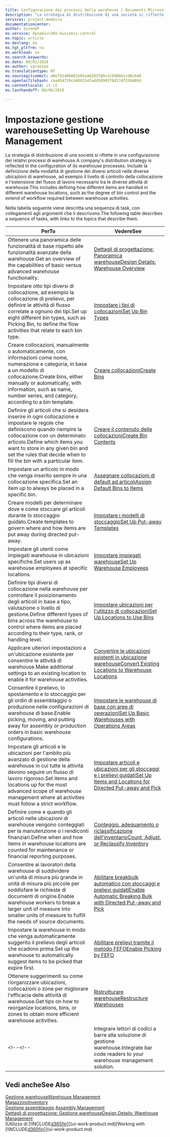 ```yaml
---
title: Configurazione dei processi della warehouse | Documenti Microsoft
description: "La strategia di distribuzione di una società si riflette in una configurazione dei relativi processi di warehouse. Include la definizione della modalità di gestione dei diversi articoli nelle diverse ubicazioni di warehouse, ad esempio il livello di controllo della collocazione e l'estensione del flusso di lavoro necessario tra le diverse attività di warehouse."
services: project-madeira
documentationcenter: 
author: SorenGP
ms.service: dynamics365-business-central
ms.topic: article
ms.devlang: na
ms.tgt_pltfrm: na
ms.workload: na
ms.search.keywords: 
ms.date: 08/01/2018
ms.author: sgroespe
ms.translationtype: HT
ms.sourcegitcommit: d0ef9148b082b05a46283f89c3cb98bb1cd0c6d0
ms.openlocfilehash: caa494729c4408334fadd50903f0d17df330409d
ms.contentlocale: it-it
ms.lasthandoff: 08/06/2018

---
```

# <a name="setting-up-warehouse-management"></a><span data-ttu-id="125ab-104">Impostazione gestione warehouse</span><span class="sxs-lookup"><span data-stu-id="125ab-104">Setting Up Warehouse Management</span></span>
<span data-ttu-id="125ab-105">La strategia di distribuzione di una società si riflette in una configurazione dei relativi processi di warehouse.</span><span class="sxs-lookup"><span data-stu-id="125ab-105">A company's distribution strategy is reflected in the configuration of its warehouse processes.</span></span> <span data-ttu-id="125ab-106">Include la definizione della modalità di gestione dei diversi articoli nelle diverse ubicazioni di warehouse, ad esempio il livello di controllo della collocazione e l'estensione del flusso di lavoro necessario tra le diverse attività di warehouse.</span><span class="sxs-lookup"><span data-stu-id="125ab-106">This includes defining how different items are handled in different warehouse locations, such as the degree of bin control and the extend of workflow required between warehouse activities.</span></span>  

 <span data-ttu-id="125ab-107">Nella tabella seguente viene descritta una sequenza di task, con collegamenti agli argomenti che li descrivono.</span><span class="sxs-lookup"><span data-stu-id="125ab-107">The following table describes a sequence of tasks, with links to the topics that describe them.</span></span>   

|<span data-ttu-id="125ab-108">**Per**</span><span class="sxs-lookup"><span data-stu-id="125ab-108">**To**</span></span>|<span data-ttu-id="125ab-109">**Vedere**</span><span class="sxs-lookup"><span data-stu-id="125ab-109">**See**</span></span>|  
|------------|-------------|  
|<span data-ttu-id="125ab-110">Ottenere una panoramica delle funzionalità di base rispetto alle funzionalità avanzate della warehouse.</span><span class="sxs-lookup"><span data-stu-id="125ab-110">Get an overview of the capabilities of basic versus advanced warehouse functionality.</span></span>|[<span data-ttu-id="125ab-111">Dettagli di progettazione: Panoramica warehouse</span><span class="sxs-lookup"><span data-stu-id="125ab-111">Design Details: Warehouse Overview</span></span>](design-details-warehouse-overview.md)|  
|<span data-ttu-id="125ab-112">Impostare otto tipi diversi di collocazione, ad esempio la collocazione di prelievo, per definire le attività di flusso correlate a ognuno dei tipi.</span><span class="sxs-lookup"><span data-stu-id="125ab-112">Set up eight different bin types, such as Picking Bin, to define the flow activities that relate to each bin type.</span></span>|[<span data-ttu-id="125ab-113">Impostare i tipi di collocazioni</span><span class="sxs-lookup"><span data-stu-id="125ab-113">Set Up Bin Types</span></span>](warehouse-how-to-set-up-bin-types.md)|  
|<span data-ttu-id="125ab-114">Creare collocazioni, manualmente o automaticamente, con informazioni come nome, numerazione e categoria, in base a un modello di collocazione.</span><span class="sxs-lookup"><span data-stu-id="125ab-114">Create bins, either manually or automatically, with information, such as name, number series, and category, according to a bin template.</span></span>|[<span data-ttu-id="125ab-115">Creare collocazioni</span><span class="sxs-lookup"><span data-stu-id="125ab-115">Create Bins</span></span>](warehouse-how-to-create-individual-bins.md)|  
|<span data-ttu-id="125ab-116">Definire gli articoli che si desidera inserire in ogni collocazione e impostare le regole che definiscono quando riempire la collocazione con un determinato articolo.</span><span class="sxs-lookup"><span data-stu-id="125ab-116">Define which items you want to store in any given bin and set the rules that decide when to fill the bin with a particular item.</span></span>|[<span data-ttu-id="125ab-117">Creare il contenuto delle collocazioni</span><span class="sxs-lookup"><span data-stu-id="125ab-117">Create Bin Contents</span></span>](warehouse-how-to-set-up-bin-contents.md)|  
|<span data-ttu-id="125ab-118">Impostare un articolo in modo che venga inserito sempre in una collocazione specifica.</span><span class="sxs-lookup"><span data-stu-id="125ab-118">Set an item up to always be placed in a specific bin.</span></span>|[<span data-ttu-id="125ab-119">Assegnare collocazioni di default ad articoli</span><span class="sxs-lookup"><span data-stu-id="125ab-119">Assign Default Bins to Items</span></span>](warehouse-how-to-assign-default-bins-to-items.md)|
|<span data-ttu-id="125ab-120">Creare modelli per determinare dove e come stoccare gli articoli durante lo stoccaggio guidato.</span><span class="sxs-lookup"><span data-stu-id="125ab-120">Create templates to govern where and how items are put away during directed put-away.</span></span>|[<span data-ttu-id="125ab-121">Impostare i modelli di stoccaggio</span><span class="sxs-lookup"><span data-stu-id="125ab-121">Set Up Put-away Templates</span></span>](warehouse-how-to-set-up-put-away-templates.md)|
|<span data-ttu-id="125ab-122">Impostare gli utenti come impiegati warehouse in ubicazioni specifiche.</span><span class="sxs-lookup"><span data-stu-id="125ab-122">Set users up as warehouse employees at specific locations.</span></span>|[<span data-ttu-id="125ab-123">Impostare impiegati warehouse</span><span class="sxs-lookup"><span data-stu-id="125ab-123">Set Up Warehouse Employees</span></span>](warehouse-how-to-set-up-warehouse-employees.md)|
|<span data-ttu-id="125ab-124">Definire tipi diversi di collocazione nella warehouse per controllare il posizionamento degli articoli in base a tipo, valutazione o livello di gestione.</span><span class="sxs-lookup"><span data-stu-id="125ab-124">Define different types of bins across the warehouse to control where items are placed according to their type, rank, or handling level.</span></span>|[<span data-ttu-id="125ab-125">Impostare ubicazioni per l'utilizzo di collocazioni</span><span class="sxs-lookup"><span data-stu-id="125ab-125">Set Up Locations to Use Bins</span></span>](warehouse-how-to-set-up-locations-to-use-bins.md)|
|<span data-ttu-id="125ab-126">Applicare ulteriori impostazioni a un'ubicazione esistente per consentire le attività di warehouse.</span><span class="sxs-lookup"><span data-stu-id="125ab-126">Make additional settings to an existing location to enable it for warehouse activities.</span></span>|[<span data-ttu-id="125ab-127">Convertire le ubicazioni esistenti in ubicazione warehouse</span><span class="sxs-lookup"><span data-stu-id="125ab-127">Convert Existing Locations to Warehouse Locations</span></span>](warehouse-how-to-convert-existing-locations-to-warehouse-locations.md)|
|<span data-ttu-id="125ab-128">Consentire il prelievo, lo spostamento e lo stoccaggio per gli ordin di assemblaggio o produzione nelle configurazioni di warehouse di base.</span><span class="sxs-lookup"><span data-stu-id="125ab-128">Enable picking, moving, and putting away for assembly or production orders in basic warehouse configurations.</span></span>|[<span data-ttu-id="125ab-129">Impostare le warehouse di base con aree di operazioni</span><span class="sxs-lookup"><span data-stu-id="125ab-129">Set Up Basic Warehouses with Operations Areas</span></span>](warehouse-how-to-set-up-basic-warehouses-with-operations-areas.md)|  
|<span data-ttu-id="125ab-130">Impostare gli articoli e le ubicazioni per l'ambito più avanzato di gestione della warehouse in cui tutte le attività devono seguire un flusso di lavoro rigoroso.</span><span class="sxs-lookup"><span data-stu-id="125ab-130">Set items and locations up for the most advanced scope of warehouse management where all activities must follow a strict workflow.</span></span>|[<span data-ttu-id="125ab-131">Impostare articoli e ubicazioni per gli stoccaggi e i prelievi guidati</span><span class="sxs-lookup"><span data-stu-id="125ab-131">Set Up Items and Locations for Directed Put-away and Pick</span></span>](warehouse-how-to-set-up-items-for-directed-put-away-and-pick.md)|  
|<span data-ttu-id="125ab-132">Definire come e quando gli articoli nelle ubicazioni di warehouse vengono conteggiati per la manutenzione o i rendiconti finanziari.</span><span class="sxs-lookup"><span data-stu-id="125ab-132">Define when and how items in warehouse locations are counted for maintenance or financial reporting purposes.</span></span>|[<span data-ttu-id="125ab-133">Conteggio, adeguamento o riclassificazione dell'inventario</span><span class="sxs-lookup"><span data-stu-id="125ab-133">Count, Adjust, or Reclassify Inventory</span></span>](inventory-how-count-adjust-reclassify.md)|
|<span data-ttu-id="125ab-134">Consentire ai lavoratori della warehouse di suddividere un'unità di misura più grande in unità di misura più piccole per soddisfare le richieste di documenti di origine.</span><span class="sxs-lookup"><span data-stu-id="125ab-134">Enable warehouse workers to break a larger unit of measure into smaller units of measure to fulfill the needs of source documents.</span></span>|[<span data-ttu-id="125ab-135">Abilitare breakbulk automatico con stoccaggi e prelievi guidati</span><span class="sxs-lookup"><span data-stu-id="125ab-135">Enable Automatic Breaking Bulk with Directed Put-away and Pick</span></span>](warehouse-enable-automatic-breaking-bulk-with-directed-put-away-and-pick.md)|  
|<span data-ttu-id="125ab-136">Impostare la warehouse in modo che venga automaticamente suggerito il prelievo degli articoli che scadono prima.</span><span class="sxs-lookup"><span data-stu-id="125ab-136">Set up the warehouse to automatically suggest items to be picked that expire first.</span></span>|[<span data-ttu-id="125ab-137">Abilitare prelievi tramite il metodo FEFO</span><span class="sxs-lookup"><span data-stu-id="125ab-137">Enable Picking by FEFO</span></span>](warehouse-picking-by-fefo.md)|
|<span data-ttu-id="125ab-138">Ottenere suggerimenti su come riorganizzare ubicazioni, collocazioni o zone per migliorare l'efficacia delle attività di warehouse.</span><span class="sxs-lookup"><span data-stu-id="125ab-138">Get tips on how to reorganize locations, bins, or zones to obtain more efficient warehouse activities.</span></span>|[<span data-ttu-id="125ab-139">Ristrutturare warehouse</span><span class="sxs-lookup"><span data-stu-id="125ab-139">Restructure Warehouses</span></span>](warehouse-how-to-restructure-warehouses.md)|
<span data-ttu-id="125ab-140"><!--</span><span class="sxs-lookup"><span data-stu-id="125ab-140"><!--</span></span> |<span data-ttu-id="125ab-141">Integrare lettori di codici a barre alla soluzione di gestione warehouse.</span><span class="sxs-lookup"><span data-stu-id="125ab-141">Integrate bar code readers to your warehouse management solution.</span></span>|[<span data-ttu-id="125ab-142">Utilizzare i sistemi di acquisizione automatica dei dati (ADCS, Automatic Data Capture System)</span><span class="sxs-lookup"><span data-stu-id="125ab-142">Use Automated Data Capture Systems (ADCS)</span></span>](warehouse-use-automated-data-capture-systems-adcs.md)| -->  

## <a name="see-also"></a><span data-ttu-id="125ab-143">Vedi anche</span><span class="sxs-lookup"><span data-stu-id="125ab-143">See Also</span></span>  
[<span data-ttu-id="125ab-144">Gestione warehouse</span><span class="sxs-lookup"><span data-stu-id="125ab-144">Warehouse Management</span></span>](warehouse-manage-warehouse.md)  
[<span data-ttu-id="125ab-145">Magazzino</span><span class="sxs-lookup"><span data-stu-id="125ab-145">Inventory</span></span>](inventory-manage-inventory.md)  
<span data-ttu-id="125ab-146">[Gestione assemblaggio](assembly-assemble-items.md)  </span><span class="sxs-lookup"><span data-stu-id="125ab-146">[Assembly Management](assembly-assemble-items.md)  </span></span>  
[<span data-ttu-id="125ab-147">Dettagli di progettazione: Gestione warehouse</span><span class="sxs-lookup"><span data-stu-id="125ab-147">Design Details: Warehouse Management</span></span>](design-details-warehouse-management.md)  
<span data-ttu-id="125ab-148">[Utilizzo di [!INCLUDE[d365fin](includes/d365fin_md.md)]](ui-work-product.md)</span><span class="sxs-lookup"><span data-stu-id="125ab-148">[Working with [!INCLUDE[d365fin](includes/d365fin_md.md)]](ui-work-product.md)</span></span>

